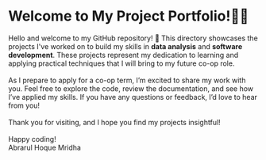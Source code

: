 # Welcome to My Project Portfolio!👋🏼
<p>Hello and welcome to my GitHub repository! 🎉 This directory showcases the projects I've
worked on to build my skills in <b>data analysis</b> and <b>software development</b>. These projects 
represent my dedication to learning and applying practical techniques that I will bring to my future co-op role.
<br><br>
As I prepare to apply for a co-op term, I’m excited to share my work with you. Feel free to explore the code, review the documentation, and see how I’ve applied my skills. If you have any questions or feedback, I’d love to hear from you!
<br><br>
Thank you for visiting, and I hope you find my projects insightful!
<br><br>
Happy coding!<br>
Abrarul Hoque Mridha</p>
